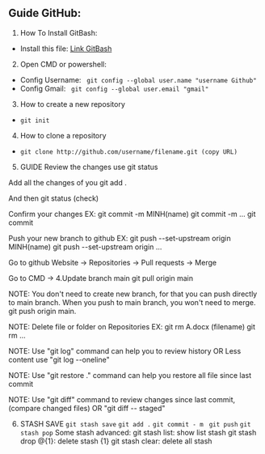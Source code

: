 ## Guide GitHub: 
1. How To Install GitBash:

- Install this file: [Link GitBash](https://git-scm.com/download/win)

2. Open CMD or powershell:

- Config Username: 
   ` git config --global user.name "username Github"`
- Config Gmail: 
   ` git config --global user.email "gmail"`
  
3. How to create a new repository 

- `git init`

4. How to clone a repository 

- `git clone http://github.com/username/filename.git (copy URL)`

5. GUIDE
Review the changes use git status

Add all the changes of you git add .

And then git status (check)

Confirm your changes EX: git commit -m MINH(name) git commit -m ... git commit

Push your new branch to github EX: git push --set-upstream origin MINH(name) git push --set-upstream origin ...

Go to github Website -> Repositories -> Pull requests -> Merge

Go to CMD -> 4.Update branch main git pull origin main

NOTE: You don't need to create new branch, for that you can push directly to main branch. When you push to main branch, you won't need to merge. git push origin main.

NOTE: Delete file or folder on Repositories EX: git rm A.docx (filename) git rm ...

NOTE: Use "git log" command can help you to review history OR Less content use "git log --oneline"

NOTE: Use "git restore ." command can help you restore all file since last commit

NOTE: Use "git diff" command to review changes since last commit, (compare changed files) OR "git diff -- staged"

6. STASH SAVE
   `git stash save`
   `git add .`
   `git commit - m `
   `git push`
   `git stash pop`
Some stash advanced:
git stash list: show list stash
git stash drop @{1}: delete stash {1}
git stash clear: delete all stash
